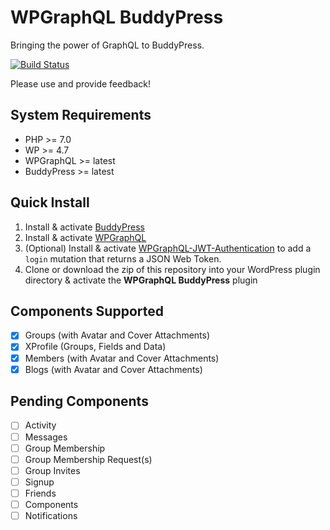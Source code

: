 # WPGraphQL BuddyPress

Bringing the power of GraphQL to BuddyPress.

[![Build Status](https://travis-ci.org/wp-graphql/wp-graphql-buddypress.svg?branch=master)](https://travis-ci.org/wp-graphql/wp-graphql-buddypress )

Please use and provide feedback!

## System Requirements

* PHP >= 7.0
* WP >= 4.7
* WPGraphQL >= latest
* BuddyPress >= latest

## Quick Install

1. Install & activate [BuddyPress](https://buddypress.org/)
2. Install & activate [WPGraphQL](https://www.wpgraphql.com/)
3. (Optional) Install & activate [WPGraphQL-JWT-Authentication](https://github.com/wp-graphql/wp-graphql-jwt-authentication) to add a `login` mutation that returns a JSON Web Token.
4. Clone or download the zip of this repository into your WordPress plugin directory & activate the **WPGraphQL BuddyPress** plugin

## Components Supported

- [x] Groups (with Avatar and Cover Attachments)
- [x] XProfile (Groups, Fields and Data)
- [x] Members (with Avatar and Cover Attachments)
- [x] Blogs (with Avatar and Cover Attachments)

## Pending Components

- [ ] Activity
- [ ] Messages
- [ ] Group Membership
- [ ] Group Membership Request(s)
- [ ] Group Invites
- [ ] Signup
- [ ] Friends
- [ ] Components
- [ ] Notifications
